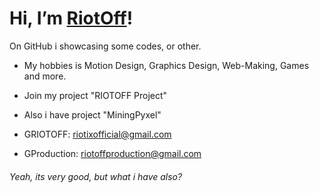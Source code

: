 # Hi, I’m [RiotOff]!
On GitHub i showcasing some codes, or other.

- My hobbies is Motion Design, Graphics Design, Web-Making, Games and more.

- Join my project "RIOTOFF Project"

- Also i have project "MiningPyxel"

- GRIOTOFF: riotixofficial@gmail.com

- GProduction: riotoffproduction@gmail.com

###### Yeah, its very good, but what i have also?

<!-- dark -->

[RiotOff]: https://riotoff.ml
